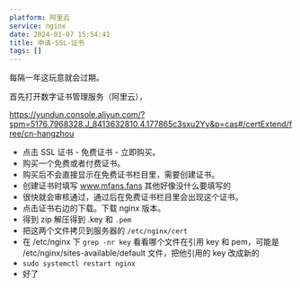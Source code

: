 ```yaml
---
platform: 阿里云
service: nginx
date: 2024-01-07 15:54:41
title: 申请-SSL-证书
tags: []
---
```


每隔一年这玩意就会过期。

首先打开数字证书管理服务（阿里云），

https://yundun.console.aliyun.com/?spm=5176.7968328.J_8413632810.4.177865c3sxu2Yy&p=cas#/certExtend/free/cn-hangzhou

- 点击 SSL 证书 - 免费证书 - 立即购买。
- 购买一个免费或者付费证书。
- 购买后不会直接显示在免费证书栏目里，需要创建证书。
- 创建证书时填写 www.mfans.fans 其他好像没什么要填写的
- 很快就会审核通过，通过后在免费证书栏目里会出现这个证书。
- 点击证书右边的下载。下载 nginx 版本。
- 得到 zip 解压得到 .key 和 `.pem`
- 把这两个文件拷贝到服务器的 `/etc/nginx/cert`
- 在 /etc/nginx 下 `grep -nr key` 看看哪个文件在引用 key 和 pem，可能是 /etc/nginx/sites-available/default 文件，把他引用的 key 改成新的
- `sudo systemctl restart nginx`
- 好了

